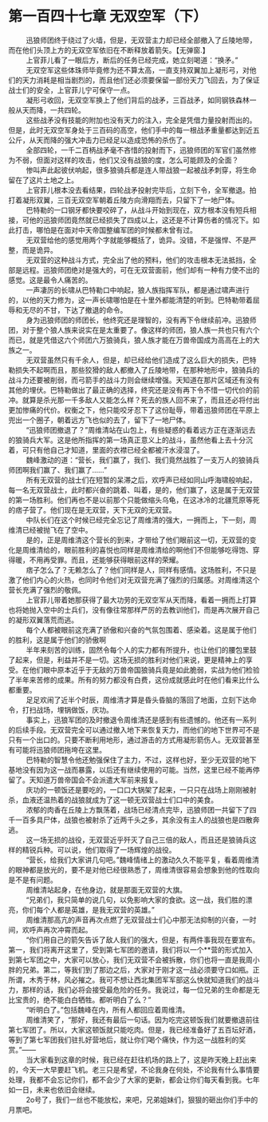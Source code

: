 <h1>第一百四十七章 无双空军（下）</h1>
<div id="content">&nbsp&nbsp&nbsp&nbsp&nbsp&nbsp&nbsp&nbsp
 迅狼师团终于绕过了火墙，但是，无双营主力却已经全部撤入了丘陵地带，而在他们头顶上方的无双空军依旧在不断释放着箭矢。【无弹窗.】
 <br/>&nbsp&nbsp&nbsp&nbsp&nbsp&nbsp&nbsp&nbsp
 上官菲儿看了一眼后方，断后的任务已经完成，她立刻喝道：“换矛。”
 <br/>&nbsp&nbsp&nbsp&nbsp&nbsp&nbsp&nbsp&nbsp
 无双空军这些体珠师毕竟修为还不算太高，一直支持双翼加上凝形弓，对他们的天力消耗是相当剧烈的，而且他们还必须要保留一部份天力飞回去，为了保证战士们的安全，上官菲儿宁可保守一点。
 <br/>&nbsp&nbsp&nbsp&nbsp&nbsp&nbsp&nbsp&nbsp
 凝形弓收回，无双空军换上了他们背后的战矛，三百战矛，如同钢铁森林一般从天而降，一共四轮。
 <br/>&nbsp&nbsp&nbsp&nbsp&nbsp&nbsp&nbsp&nbsp
 这些战矛没有技能的附加也没有天力的注入，完全是凭借力量投射而出的。但是，此时无双空军身处于三百码的高空，他们手中的每一根战矛重量都达到近五公斤，从天而降的强大冲击力已经足以造成恐怖的杀伤了。
 <br/>&nbsp&nbsp&nbsp&nbsp&nbsp&nbsp&nbsp&nbsp
 全部四轮，一千二百柄战矛毫不吝惜的投射而下，迅狼师团的军官们虽然修为不弱，但面对这样的攻击，他们又没有战狼的度，怎么可能顾及的全面？
 <br/>&nbsp&nbsp&nbsp&nbsp&nbsp&nbsp&nbsp&nbsp
 惨叫声此起彼伏响起，很多狼骑兵都是连人带战狼一起被战矛刺穿，将生命留在了这片土地之上。
 <br/>&nbsp&nbsp&nbsp&nbsp&nbsp&nbsp&nbsp&nbsp
 上官菲儿根本没去看结果，四轮战矛投射完毕后，立刻下令，全军撤退。拍打着凝形双翼，三百无双空军朝着丘陵方向滑翔而去，只留下了一地尸体。
 <br/>&nbsp&nbsp&nbsp&nbsp&nbsp&nbsp&nbsp&nbsp
 巴特勒的一口钢牙都快要咬碎了，从战斗开始到现在，双方根本没有短兵相接，可他的迅狼师团竟然就已经损失了四成以上，这还是不计算伤者的情况下。如此打击，哪怕是在面对中天帝国整编军团的时候都未曾有过。
 <br/>&nbsp&nbsp&nbsp&nbsp&nbsp&nbsp&nbsp&nbsp
 无双营给他的感觉用两个字就能够概括了，诡异。没错，不是强悍、不是严整，而是诡异。
 <br/>&nbsp&nbsp&nbsp&nbsp&nbsp&nbsp&nbsp&nbsp
 无双营的这种战斗方式，完全出了他的预料，他们的攻击根本无法抵挡，全部是远程。迅狼师团绝对是强大的，可在无双营面前，他们却有一种有力使不出的感觉。这是最令人痛苦的。
 <br/>&nbsp&nbsp&nbsp&nbsp&nbsp&nbsp&nbsp&nbsp
 一声凄厉的长啸从巴特勒口中响起，狼人族指挥军队，都是通过啸声进行的，以他的天力修为，这一声长啸哪怕是在十里外都能清楚的听到。巴特勒带着屈辱和无尽的不甘，下达了撤退的命令。
 <br/>&nbsp&nbsp&nbsp&nbsp&nbsp&nbsp&nbsp&nbsp
 身为迅狼师团的师团长，他终究还是理智的，没有再下令继续前冲。迅狼师团，对于整个狼人族来说实在是太重要了。像这样的师团，狼人族一共也只有六个而已，就是凭借这六个师团六万狼骑兵，狼人族才能在万兽帝国成为高高在上的大族之一。
 <br/>&nbsp&nbsp&nbsp&nbsp&nbsp&nbsp&nbsp&nbsp
 无双营虽然只有千余人，但是，却已经给他们造成了这么巨大的损失，巴特勒损失不起啊而且，那些狡猾的敌人都撤入了丘陵地带，在那种地形中，狼骑兵的战斗力还要被削弱，而弓箭手的战斗力则会继续增强。天知道在那片区域还有没有其他的埋伏。巴特勒做出了最正确的选择，终究还是没有再下令不惜一切代价的前冲。就算是杀光那一千多敌人又能怎么样？死去的族人回不来了，而且还必将付出更加惨痛的代价。权衡之下，他只能咬牙忍下了这份耻辱，带着迅狼师团在平原上兜出一个圈子，朝着远方飞也似的去了，留下了一地尸体。
 <br/>&nbsp&nbsp&nbsp&nbsp&nbsp&nbsp&nbsp&nbsp
 “迅狼师团撤退了？”周维清站在山包上，有些疑惑的看着远方正在逐渐远去的狼骑兵大军。这是他所指挥的第一场真正意义上的战斗，虽然他看上去十分沉着，可只有他自己才知道，里面的衣襟已经全都被汗水浸湿了。
 <br/>&nbsp&nbsp&nbsp&nbsp&nbsp&nbsp&nbsp&nbsp
 魏峰激动的道：“营长，我们赢了，我们、我们竟然战胜了一支万人的狼骑兵师团啊我们赢了、我们赢了……”
 <br/>&nbsp&nbsp&nbsp&nbsp&nbsp&nbsp&nbsp&nbsp
 所有无双营的战士们在短暂的呆滞之后，欢呼声已经如同山呼海啸般响起，每一名无双营战士，此时都兴奋的跳着、叫着，是的，他们赢了，这是属于无双营的第一场胜利。他们再也不是以前那个只能做缩头乌龟，在这冰冷的北疆荒原等死的痞子营了。他们现在是无双营，天下无双的无双营。
 <br/>&nbsp&nbsp&nbsp&nbsp&nbsp&nbsp&nbsp&nbsp
 中队长们在这个时候已经完全忘记了周维清的强大，一拥而上，下一刻，周维清已经被抛飞在了空中。
 <br/>&nbsp&nbsp&nbsp&nbsp&nbsp&nbsp&nbsp&nbsp
 是的，正是周维清这个营长的到来，才带给了他们眼前这一切，无双营的变化是周维清给的，眼前胜利的喜悦也同样是周维清给的啊他们不但能够吃得饱、穿得暖，不用再受罪。而且，还能够获得眼前这样的荣耀。
 <br/>&nbsp&nbsp&nbsp&nbsp&nbsp&nbsp&nbsp&nbsp
 痞子怎么了？无赖怎么了？他们同样是人，同样有感情。这场胜利，不只是激了他们内心的火热，也同时令他们对无双营充满了强烈的归属感。对周维清这个营长充满了强烈的敬佩。
 <br/>&nbsp&nbsp&nbsp&nbsp&nbsp&nbsp&nbsp&nbsp
 上官菲儿带着她那获得了最大功劳的无双空军从天而降，看着一拥而上打算也将她抛入空中的士兵们，没有像往常那样严厉的去教训他们，而是再次展开自己的凝形双翼落荒而逃。
 <br/>&nbsp&nbsp&nbsp&nbsp&nbsp&nbsp&nbsp&nbsp
 每个人都被眼前这充满了骄傲和兴奋的气氛包围着、感染着。这是属于他们的胜利，这是属于他们的骄傲啊
 <br/>&nbsp&nbsp&nbsp&nbsp&nbsp&nbsp&nbsp&nbsp
 半年来刻苦的训练，固然令每个人的实力都有所提升，也让他们的腰包里鼓了起来，但是，利益并不是一切。这场无损的胜利对他们来说，更是精神上的享受。在他们眼中原本近乎于无敌的万兽帝国狼骑兵竟是如此脆弱，实战为他们检验了半年来苦修的成果。所有的努力都没有白费，这份成就感此时在他们看来比什么都重要。
 <br/>&nbsp&nbsp&nbsp&nbsp&nbsp&nbsp&nbsp&nbsp
 足足欢闹了近半个时辰，周维清才算是昏头昏脑的落回了地面，立刻下达命令，打扫战场，埋锅做饭，庆功。
 <br/>&nbsp&nbsp&nbsp&nbsp&nbsp&nbsp&nbsp&nbsp
 事实上，迅狼军团的及时撤退令周维清还是感到有些遗憾的。他还有一系列的后续手段。无双营完全可以通过撤入地下来恢复天力，而他们的地下世界可不是只有一个出口的。只要不断利用地形，通过游击的方式用凝形箭伤人。无双营甚至有可能将迅狼师团拖垮在这里。
 <br/>&nbsp&nbsp&nbsp&nbsp&nbsp&nbsp&nbsp&nbsp
 巴特勒的智慧令他还勉强保住了主力，不过，这样也好，至少无双营的地下基地没有因为这一战而暴露，以后还有继续使用的可能。当然，这里已经不能再停留了。天知道万兽帝国会不会派遣大军前来报复。
 <br/>&nbsp&nbsp&nbsp&nbsp&nbsp&nbsp&nbsp&nbsp
 庆功的一顿饭还是要吃的，一口口大锅架了起来，一只只在战场上刚刚被射杀，血液还温热着的战狼就成为了这一顿无双营战士们口中的美食。
 <br/>&nbsp&nbsp&nbsp&nbsp&nbsp&nbsp&nbsp&nbsp
 浓郁的肉香在丘陵上方飘荡着，战场已经清点完毕，迅狼师团一共留下了四千一百多具尸体，战狼也被射杀了近两千头之多，其余没有主人的战狼也是四散奔逃。
 <br/>&nbsp&nbsp&nbsp&nbsp&nbsp&nbsp&nbsp&nbsp
 这一场无损的战役，无双营近乎歼灭了自己三倍的敌人，而且还是狼骑兵这样的精锐兵种。可以说，他们取得了一场辉煌的战役。
 <br/>&nbsp&nbsp&nbsp&nbsp&nbsp&nbsp&nbsp&nbsp
 “营长，给我们大家讲几句吧。”魏峰情绪上的激动久久不能平复，看着周维清的眼神都是放光的，要不是对他已经很熟悉了，周维清很容易会想象到他的性取向是不是有问题。
 <br/>&nbsp&nbsp&nbsp&nbsp&nbsp&nbsp&nbsp&nbsp
 周维清站起身，在他身边，就是那面无双营的大旗。
 <br/>&nbsp&nbsp&nbsp&nbsp&nbsp&nbsp&nbsp&nbsp
 “兄弟们，我只简单的说几句，以免影响大家的食欲。这一战，我们胜的漂亮，你们每个人都是英雄，是我无双营的英雄。”
 <br/>&nbsp&nbsp&nbsp&nbsp&nbsp&nbsp&nbsp&nbsp
 周维清那高亢的声音再次点燃了无双营战士们心中那无法抑制的兴奋，一时间，欢呼声再次冲霄而起。
 <br/>&nbsp&nbsp&nbsp&nbsp&nbsp&nbsp&nbsp&nbsp
 “你们用自己的箭矢告诉了敌人我们的强大，但是，有两件事我现在要宣布。第一，我们将离开这里了，受到第七军团的邀请，我们将以一个**营的形式加入到第七军团之中，大家可以放心，我们无双营不会被拆散，你们也将一直是我周小胖的兄弟。第二，等我们到了那边之后，大家对于刚才这一战必须要守口如瓶。正所谓，木秀于林，风必摧之。我可不想让西北集团军军部这么快就知道我们的战斗力，那样的话，我们必将会接受最危险的任务。我说过，每一位兄弟的生命都是无比宝贵的，绝不能白白牺牲。都听明白了么？”
 <br/>&nbsp&nbsp&nbsp&nbsp&nbsp&nbsp&nbsp&nbsp
 “听明白了。”包括魏峰在内，所有人都回应着周维清。
 <br/>&nbsp&nbsp&nbsp&nbsp&nbsp&nbsp&nbsp&nbsp
 周维清笑了，“那好，我还有最后一句话。因为吃完这顿饭我们就要撤退前往第七军团了。所以，大家这顿饭就只能吃肉。但是，我已经准备好了五百坛好酒，等到了第七军团我们驻扎好营地后，就让你们喝个痛快，作为这一战胜利的奖赏。”——
 <br/>&nbsp&nbsp&nbsp&nbsp&nbsp&nbsp&nbsp&nbsp
 当大家看到这章的时候，我已经在赶往机场的路上了，这是昨天晚上赶出来的，今天一大早要赶飞机。老三只是希望，不论我身在何处，不论我有什么事情要处理，我都不会忘记你们，都不会少了大家的更新，都会让你们每天看到我。七年如一日，未来也依旧会继续。
 <br/>&nbsp&nbsp&nbsp&nbsp&nbsp&nbsp&nbsp&nbsp
 2o号了，我们一丝也不能放松，来吧，兄弟姐妹们，狠狠的砸出你们手中的月票吧。
 <br/>&nbsp&nbsp&nbsp&nbsp&nbsp&nbsp&nbsp&nbsp
 <br/>&nbsp&nbsp&nbsp&nbsp&nbsp&nbsp&nbsp&nbsp
</div>
